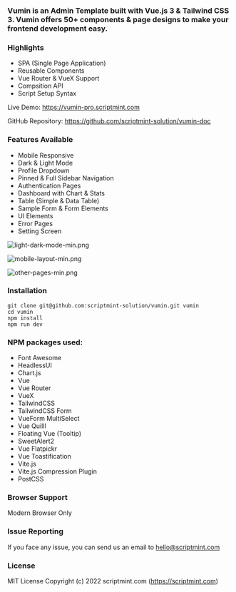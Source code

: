 ### Vumin is an Admin Template built with Vue.js 3 & Tailwind CSS 3. Vumin offers 50+ components & page designs to make your frontend development easy.

### Highlights
- SPA (Single Page Application)
- Reusable Components
- Vue Router & VueX Support
- Compsition API
- Script Setup Syntax

Live Demo: https://vumin-pro.scriptmint.com

GitHub Repository: https://github.com/scriptmint-solution/vumin-doc

### Features Available
- Mobile Responsive
- Dark & Light Mode
- Profile Dropdown
- Pinned & Full Sidebar Navigation
- Authentication Pages
- Dashboard with Chart & Stats
- Table (Simple & Data Table)
- Sample Form & Form Elements
- UI Elements
- Error Pages
- Setting Screen

![light-dark-mode-min.png](https://cdn.hashnode.com/res/hashnode/image/upload/v1644129450770/bJhmku7PI.png)

![mobile-layout-min.png](https://cdn.hashnode.com/res/hashnode/image/upload/v1644129459013/VxzkpjIEH.png)

![other-pages-min.png](https://cdn.hashnode.com/res/hashnode/image/upload/v1644129464520/e84RggkEY.png)

### Installation

```
git clone git@github.com:scriptmint-solution/vumin.git vumin
cd vumin
npm install
npm run dev
```

### NPM packages used:
- Font Awesome
- HeadlessUI
- Chart.js
- Vue
- Vue Router
- VueX
- TailwindCSS
- TailwindCSS Form
- VueForm MultiSelect
- Vue Quilll
- Floating Vue (Tooltip)
- SweetAlert2
- Vue Flatpickr
- Vue Toastification
- Vite.js
- Vite.js Compression Plugin
- PostCSS

### Browser Support
Modern Browser Only

### Issue Reporting
If you face any issue, you can send us an email to hello@scriptmint.com

### License
MIT License
Copyright (c) 2022 scriptmint.com (https://scriptmint.com)
